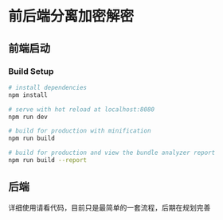 # 前后端分离加密解密

## 前端启动

### Build Setup

``` bash
# install dependencies
npm install

# serve with hot reload at localhost:8080
npm run dev

# build for production with minification
npm run build

# build for production and view the bundle analyzer report
npm run build --report
```

## 后端
详细使用请看代码，目前只是最简单的一套流程，后期在规划完善